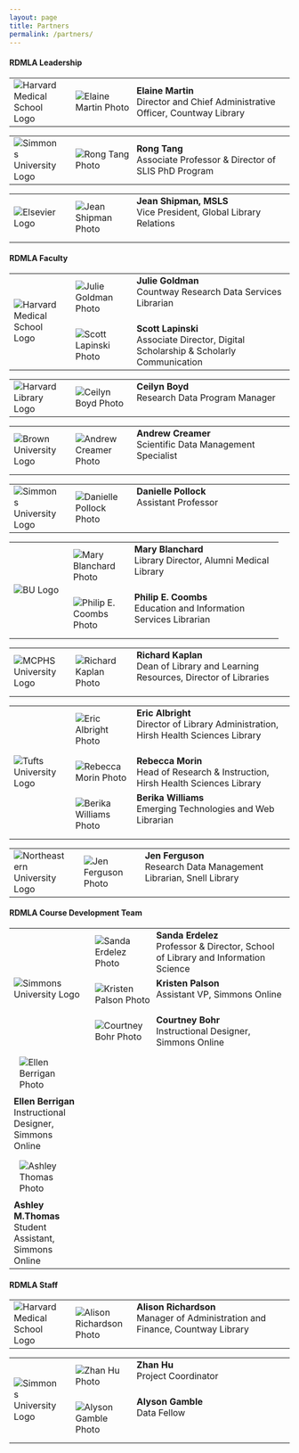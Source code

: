 ```yaml
---
layout: page
title: Partners
permalink: /partners/
---
```


#### RDMLA Leadership

<table>
  <tr><td rowspan="3" width="20%"><img src="/home/images/HMS.png" alt="Harvard Medical School Logo"></td>
    <td><div style="width:100px;float:left;margin:10px"><img src="/home/images/Elaine-Martin.jpg" alt="Elaine Martin Photo"></div><div>     <b>Elaine Martin</b><br> Director and Chief Administrative Officer, Countway Library</div></td></tr>
</table>

<table>
<tr><td rowspan="3" width="20%"><img src="/home/images/simmons-college.png" alt="Simmons University Logo"></td>
    <td><div style="width:100px;float:left;margin:10px"><img src="/home/images/Rong-Tang.jpg" alt="Rong Tang Photo"></div><div><b>Rong       Tang</b><br> Associate Professor & Director of SLIS PhD Program</div></td></tr>
</table>

<table>
<tr><td rowspan="3" width="20%"><img src="/home/images/Elsevier.png" alt="Elsevier Logo"></td>
    <td><div style="width:100px;float:left;margin:10px"><img src="/home/images/Jean-Shipman.jpg" alt="Jean Shipman Photo"></div><div>       <b>Jean Shipman, MSLS</b><br> Vice President, Global Library Relations</div></td></tr>
</table>
 
#### RDMLA Faculty 

<table>
<tr><td rowspan="3" width="20%"><img src="/home/images/HMS.png" alt="Harvard Medical School Logo"></td>
 <td><div style="width:100px;float:left;margin:10px"><img src="/home/images/julie-goldman.jpg" alt="Julie Goldman Photo"></div><div>    <b>Julie Goldman</b><br> Countway Research Data Services Librarian</div></td></tr>
 <tr><td><div style="width:100px;float:left;margin:10px"><img src="/home/images/scott lapinski.png" alt="Scott Lapinski Photo"></div>    <div><b>Scott Lapinski</b><br>Associate Director, Digital Scholarship & Scholarly Communication</div></td></tr>
</table>
  
<table>
  <tr><td rowspan="3" width="20%"><img src="/home/images/harvard-library.png" alt="Harvard Library Logo"></td>
    <td><div style="width:100px;float:left;margin:10px"><img src="/home/images/ceilyn-boyd.jpg" alt="Ceilyn Boyd Photo"></div><div><b>Ceilyn Boyd</b><br> Research Data Program Manager</div></td></tr>
 </table>

<table>
  <tr><td rowspan="3" width="20%"><img src="/home/images/brownlogo.png" alt="Brown University Logo"></td>
    <td><div style="width:100px;float:left;margin:10px"><img src="/home/images/creamer-andrew.jpg" alt="Andrew Creamer Photo"></div><div><b>Andrew Creamer</b><br> Scientific Data Management Specialist</div></td></tr>
  </table>
  
<table>
  <tr><td rowspan="3" width="20%"><img src="/home/images/simmons-college.png" alt="Simmons University Logo"></td>
  <td><div style="width:100px;float:left;margin:10px"><img src="/home/images/danielle-pollock.jpg" alt="Danielle Pollock Photo"></div><div><b>Danielle Pollock</b><br>Assistant Professor</div></td></tr>
</table>

<table>
  <tr><td rowspan="3" width="20%"><img src="/home/images/boston-university.png" alt="BU Logo"></td>
    <td><div style="width:100px;float:left;margin:10px"><img src="/home/images/Blanchard-Mary.jpg" alt="Mary Blanchard Photo"></div><div><b>Mary Blanchard</b><br> Library Director, Alumni Medical Library</div></td></tr>
    <tr><td><div style="width:100px;float:left;margin:10px"><img src="/home/images/Philip-Coombs.jpg" alt="Philip E. Coombs Photo"></div><div><b>Philip E. Coombs</b><br>Education and Information Services Librarian </div></td></tr>
</table>
  
<table>
  <tr><td rowspan="3" width="20%"><img src="/home/images/MCPHS.png" alt="MCPHS University Logo"></td>
    <td><div style="width:100px;float:left;margin:10px"><img src="/home/images/Rich-Kaplan.jpg" alt="Richard Kaplan Photo"></div><div>   <b>Richard Kaplan</b><br> Dean of Library and Learning Resources, Director of Libraries</div></td></tr>
</table>

<table>
  <tr><td rowspan="3" width="20%"><img src="/home/images/Tufts-University.jpg" alt="Tufts University Logo"></td>
    <td><div style="width:100px;float:left;margin:10px"><img src="/home/images/Eric-Albright.jpg" alt="Eric Albright Photo"></div><div><b>Eric Albright</b><br> Director of Library Administration, Hirsh Health Sciences Library</div></td></tr>
   <tr><td><div style="width:100px;float:left;margin:10px"><img src="/home/images/rebecca-morin.jpg" alt="Rebecca Morin Photo"></div><div><b>Rebecca Morin</b><br> Head of Research & Instruction, Hirsh Health Sciences Library</div></td></tr>
   <tr><td><div style="width:100px;float:left;margin:10px"><img src="/home/images/berika-williams.jpg" alt="Berika Williams Photo"></div><div><b>Berika Williams</b><br> Emerging Technologies and Web Librarian</div></td></tr>
</table>
  
<table>
  <tr><td rowspan="3" width="20%"><img src="/home/images/neulogo.png" alt="Northeastern University Logo"></td>
    <td><div style="width:100px;float:left;margin:10px"><img src="/home/images/ferguson-jen.png" alt="Jen Ferguson Photo"></div><div><b>Jen Ferguson</b><br> Research Data Management Librarian, Snell Library</div></td></tr>
</table>
  
#### RDMLA Course Development Team

<table>
<tr><td rowspan="3" width="20%"><img src="/home/images/simmons-college.png" alt="Simmons University Logo"></td>
    <td><div style="width:100px;float:left;margin:10px"><img src="/home/images/Sanda-Erdelez.jpg" alt="Sanda Erdelez Photo"></div><div><b>Sanda Erdelez</b><br> Professor & Director, School of Library and Information Science</div></td></tr>
    <tr><td><div style="width:100px;float:left;margin:10px"><img src="/home/images/Kristen Palson.jpg" alt="Kristen Palson Photo"></div><div><b>Kristen Palson</b><br> Assistant VP, Simmons Online</div></td></tr>
    <tr><td><div style="width:100px;float:left;margin:10px"><img src="/home/images/Courtney Bohr.jpg" alt="Courtney Bohr Photo"></div><div><b>Courtney Bohr</b><br> Instructional Designer, Simmons Online</div></td></tr>
    <tr><td><div style="width:100px;float:left;margin:10px"><img src="/home/images/Ellen-Berrigan.jpg" alt="Ellen Berrigan Photo"></div><div><b>Ellen Berrigan</b><br> Instructional Designer, Simmons Online</div></td></tr>
    <tr><td><div style="width:100px;float:left;margin:10px"><img src="/home/images/Ashley-Thomas.jpg" alt="Ashley Thomas Photo"></div><div><b>Ashley M.Thomas</b><br> Student Assistant, Simmons Online</div></td></tr>
</table>

#### RDMLA Staff

<table>
 <tr><td rowspan="3" width="20%"><img src="/home/images/HMS.png" alt="Harvard Medical School Logo"></td>
 <td><div style="width:100px;float:left;margin:10px"><img src="/home/images/Richardson-headshot.png" alt="Alison Richardson Photo"></div><div><b>Alison Richardson</b><br> Manager of Administration and Finance, Countway Library</div></td></tr>
 </table>
 
<table>
  <tr><td rowspan="3" width="20%"><img src="/home/images/simmons-college.png" alt="Simmons University Logo"></td>
  <tr><td><div style="width:100px;float:left;margin:10px"><img src="/home/images/Zhan-hu.png" alt="Zhan Hu Photo"></div><div><b>Zhan    Hu</b><br> Project Coordinator</div></td></tr>
  <tr><td><div style="width:100px;float:left;margin:10px"><img src="/home/images/Alyson-Gamble.png" alt="Alyson Gamble Photo"></div><div><b>Alyson Gamble</b><br> Data Fellow</div></td></tr>
</table>
